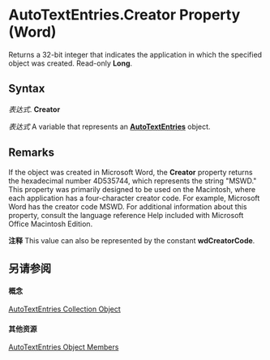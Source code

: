 
# AutoTextEntries.Creator Property (Word)

Returns a 32-bit integer that indicates the application in which the specified object was created. Read-only  **Long**.


## Syntax

 _表达式_. **Creator**

 _表达式_ A variable that represents an **[AutoTextEntries](4e4d92b3-d259-84b7-061f-82065e177c29.md)** object.


## Remarks

If the object was created in Microsoft Word, the  **Creator** property returns the hexadecimal number 4D535744, which represents the string "MSWD." This property was primarily designed to be used on the Macintosh, where each application has a four-character creator code. For example, Microsoft Word has the creator code MSWD. For additional information about this property, consult the language reference Help included with Microsoft Office Macintosh Edition.


 **注释**  This value can also be represented by the constant  **wdCreatorCode**.


## 另请参阅


#### 概念


[AutoTextEntries Collection Object](4e4d92b3-d259-84b7-061f-82065e177c29.md)
#### 其他资源


[AutoTextEntries Object Members](http://msdn.microsoft.com/library/7e3291e0-1d58-ca35-ebe6-974ee60358e2%28Office.15%29.aspx)